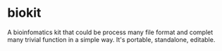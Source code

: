 # biokit
A bioinfomatics kit that could be process many file format and complet many trivial function in a simple way. It's portable, standalone, editable.
